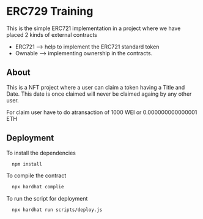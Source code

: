 # ERC729 Training

This is the simple ERC721 implementation in a project where we have placed 2 kinds of external contracts

- ERC721 --> help to implement the ERC721 standard token
- Ownable --> implementing ownership in the contracts.

## About

This is a NFT project where a user can claim a token having a Title and Date. This date is once claimed will never be claimed againg by any other user.

For claim user have to do atransaction of 1000 WEI or 0.000000000000001 ETH

## Deployment

To install the dependencies

```bash
  npm install
```

To compile the contract

```bash
  npx hardhat complie
```

To run the script for deployment

```bash
  npx hardhat run scripts/deploy.js
```
